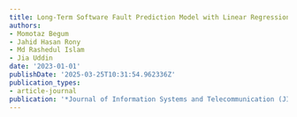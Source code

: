 ```yaml
---
title: Long-Term Software Fault Prediction Model with Linear Regression and Data Transformation
authors:
- Momotaz Begum
- Jahid Hasan Rony
- Md Rashedul Islam
- Jia Uddin
date: '2023-01-01'
publishDate: '2025-03-25T10:31:54.962336Z'
publication_types:
- article-journal
publication: '*Journal of Information Systems and Telecommunication (JIST)*'
---
```

